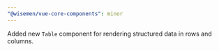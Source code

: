 ```yaml
---
"@wisemen/vue-core-components": minor
---
```


Added new `Table` component for rendering structured data in rows and columns.
